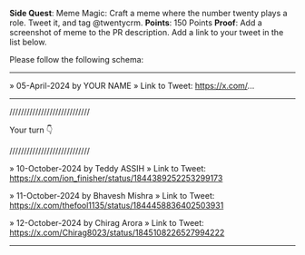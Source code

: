 **Side Quest**: Meme Magic: Craft a meme where the number twenty plays a role. Tweet it, and tag @twentycrm.
**Points**: 150 Points
**Proof**: Add a screenshot of meme to the PR description. Add a link to your tweet in the list below.

Please follow the following schema:

---

» 05-April-2024 by YOUR NAME
» Link to Tweet: https://x.com/...

---

////////////////////////////

Your turn 👇

////////////////////////////

» 10-October-2024 by Teddy ASSIH
» Link to Tweet: https://x.com/ion_finisher/status/1844389252253299173

» 11-October-2024 by Bhavesh Mishra
» Link to Tweet: https://x.com/thefool1135/status/1844458836402503931

» 12-October-2024 by Chirag Arora
» Link to Tweet: https://x.com/Chirag8023/status/1845108226527994222

---
